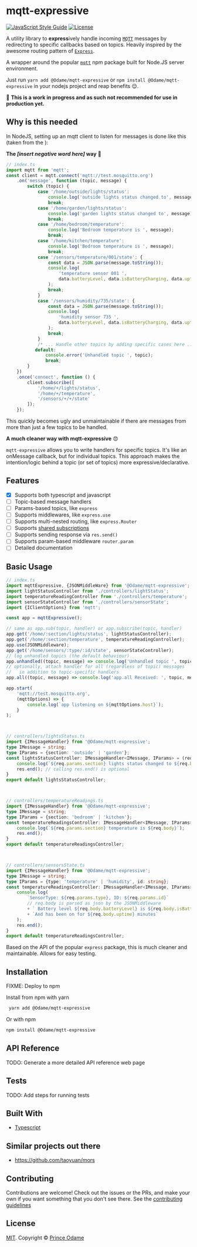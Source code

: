 # mqtt-expressive

[![JavaScript Style Guide](https://img.shields.io/badge/code_style-standard-brightgreen.svg)](https://standardjs.com)
[![License](https://badgen.net/github/license/toddbluhm/ts-standard)](https://github.com/Odame/mqtt-expressive/blob/master/LICENSE)

A utility library to **express**ively handle incoming [`MQTT`](https://mqtt.org/) messages by redirecting to specific callbacks based on topics. Heavily inspired by the awesome routing pattern of [`Express`](https://expressjs.com/).

A wrapper around the popular [`mqtt`](https://www.npmjs.com/package/mqtt) npm package built for Node.JS server environment.

Just run `yarn add @Odame/mqtt-expressive` or `npm install @Odame/mqtt-expressive` in your nodejs project and reap benefits 😌.

📣 **This is a work in progress and as such not recommended for use in production yet.**

## Why is this needed

In NodeJS, setting up an mqtt client to listen for messages is done like this (taken from the ):

**The *[insert negative word here]* way** 🚫

```typescript
// index.ts
import mqtt from 'mqtt';
const client = mqtt.connect('mqtt://test.mosquitto.org')
    .on('message', function (topic, message) {
        switch (topic) {
            case '/home/outside/lights/status':
                console.log('outside lights status changed to', message);
                break;
            case '/home/garden/lights/status':
                console.log('garden lights status changed to', message);
                break;
            case '/home/bedroom/temperature':
                console.log('Bedroom temperature is ', message);
                break;
            case '/home/kitchen/temperature':
                console.log('Bedroom temperature is ', message);
                break;
            case '/sensors/temperature/001/state': {
                const data = JSON.parse(message.toString());
                console.log(
                    'temperature sensor 001 ',
                    data.batteryLevel, data.isBatteryCharging, data.uptime
                );
                break;
            }
            case '/sensors/humidity/735/state': {
                const data = JSON.parse(message.toString());
                console.log(
                    'humidity sensor 735 ',
                    data.batteryLevel, data.isBatteryCharging, data.uptime
                );
                break;
            }
            /* ... Handle other topics by adding specific cases here ... */
           default:
               console.error('Unhandled topic ', topic);
               break;
        }
    })
    .once('connect', function () {
        client.subscribe([
            '/home/+/lights/status',
            '/home/+/temperature',
            '/sensors/+/+/state'
        ]);
    });

```

This quickly becomes ugly and unmaintainable if there are messages from more than just a few topics to be handled.

**A much cleaner way with mqtt-expressive** 😍

`mqtt-expressive` allows you to write handlers for specific topics. It's like an onMessage callback, but for individual topics. This approach makes the intention/logic behind a topic (or set of topics) more expressive/declarative.

## Features

- [x] Supports both typescript and javascript
- [ ] Topic-based message handlers
- [ ] Params-based topics, like `express`
- [ ] Supports middlewares, like `express.use`
- [ ] Supports multi-nested routing, like `express.Router`
- [ ] Supports [shared subscriptions](https://docs.vernemq.com/configuration/shared_subscriptions)
- [ ] Supports sending response via `res.send()`
- [ ] Supports param-based middleware `router.param`
- [ ] Detailed documentation

## Basic Usage

```typescript
// index.ts
import mqttExpressive, {JSONMiddleWare} from '@Odame/mqtt-expressive';
import lightStatusController from './controllers/lightStatus';
import temperatureReadingController from './controllers/temperature';
import sensorStateController from './controllers/sensorState';
import {IClientOptions} from 'mqtt';

const app = mqttExpressive();

// same as app.sub(topic, handler) or app.subscribe(topic, handler)
app.get('/home/:section/lights/status', lightStatusController);
app.get('/home/:section/temperature', temperatureReadingController);
app.use(JSONMiddleware);
app.get('/home/sensors/:type/:id/state', sensorStateController);
// log unhandled topics (the default behaviour)
app.unhandled((topic, message) => console.log('Unhandled topic ', topic));
// optionally, attach handler for all (regardless of topic) messages
//   in addition to topic-specific handlers
app.all((topic, message) => console.log('app.all Received: ', topic, message))

app.start(
    'mqtt://test.mosquitto.org',
    (mqttOptions) => {
        console.log(`app listening on ${mqttOptions.host}`);
    }
);



// controllers/lightsStatus.ts
import {IMessageHandler} from '@Odame/mqtt-expressive';
type IMessage = string;
type IParams = {section: 'outside' | 'garden'};
const lightsStatusController: IMessageHandler<IMessage, IParams> = (req, res) => {
    console.log(`${req.params.section} lights status changed to ${req.body}`);
    res.end(); // calling res.end() is optional
}
export default lightsStatusController;



// controllers/temperatureReadings.ts
import {IMessageHandler} from '@Odame/mqtt-expressive';
type IMessage = string;
type IParams = {section: 'bedroom' | 'kitchen'};
const temperatureReadingsController: IMessageHandler<IMessage, IParams> = (req, res) => {
    console.log(`${req.params.section} temperature is ${req.body}`);
    res.end();
}
export default temperatureReadingsController;



// controllers/sensorsState.ts
import {IMessageHandler} from '@Odame/mqtt-expressive';
type IMessage = string;
type IParams = {type: 'temperature' | 'humidity', id: string};
const temperatureReadingsController: IMessageHandler<IMessage, IParams> = (req, res) => {
    console.log(
        `SensorType: ${req.params.type}, ID: ${req.params.id}`
        // req.body is parsed as json by the JSONMiddleware
        + ` Battery level ${req.body.batteryLevel} is ${req.body.isBatteryCharging}.`
        + `And has been on for ${req.body.uptime} minutes`
    );
    res.end();
}
export default temperatureReadingsController;
```

Based on the API of the popular `express` package, this is much cleaner and maintainable. Allows for easy testing.

## Installation

FIXME: Deploy to npm

Install from npm with yarn

```sh
 yarn add @Odame/mqtt-expressive
```

Or with npm

```sh
npm install @Odame/mqtt-expressive
```

## API Reference

TODO: Generate a more detailed API reference web page

## Tests

TODO: Add steps for running tests

## Built With

- [Typescript](https://www.typescriptlang.org/)

## Similar projects out there

- <https://github.com/taoyuan/mors>

## Contributing

Contributions are welcome! Check out the issues or the PRs, and make your own if you want something that you don't see there. See the [contributing guidelines](./CONTRIBUTING.md)

## License

[MIT](https://github.com/standard/standard/blob/master/LICENSE). Copyright &copy;
 [Prince Odame](https://princeodame.com)
